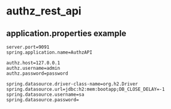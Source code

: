 # authz_rest_api

## application.properties example
```
server.port=9091
spring.application.name=AuthzAPI

authz.host=127.0.0.1
authz.username=admin
authz.password=password

spring.datasource.driver-class-name=org.h2.Driver
spring.datasource.url=jdbc:h2:mem:bootapp;DB_CLOSE_DELAY=-1
spring.datasource.username=sa
spring.datasource.password=
```